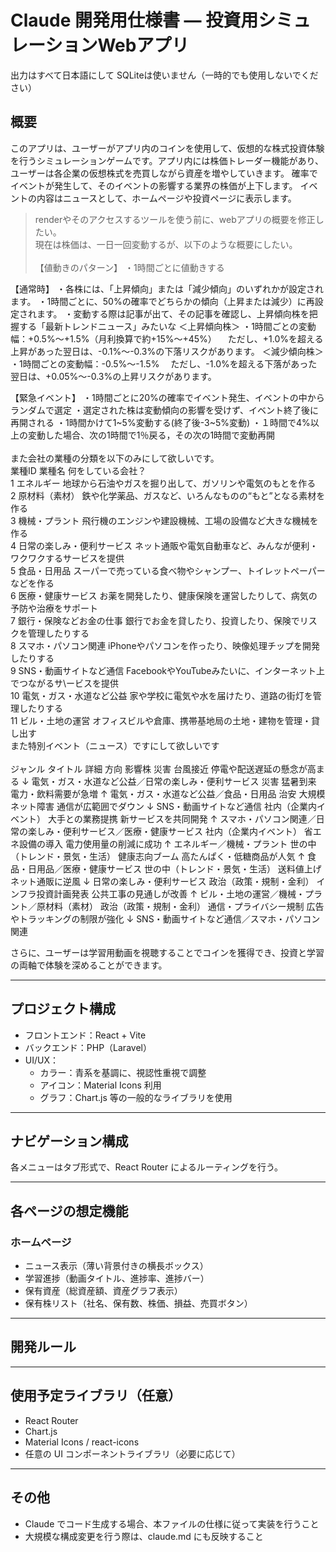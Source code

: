 # Claude 開発用仕様書 — 投資用シミュレーションWebアプリ
出力はすべて日本語にして
SQLiteは使いません（一時的でも使用しないでください）

## 概要
このアプリは、ユーザーがアプリ内のコインを使用して、仮想的な株式投資体験を行うシミュレーションゲームです。アプリ内には株価トレーダー機能があり、ユーザーは各企業の仮想株式を売買しながら資産を増やしていきます。
確率でイベントが発生して、そのイベントの影響する業界の株価が上下します。
イベントの内容はニュースとして、ホームページや投資ページに表示します。

> renderやそのアクセスするツールを使う前に、webアプリの概要を修正したい。\
現在は株価は、一日一回変動するが、以下のような概要にしたい。\
\
【値動きのパターン】
・1時間ごとに値動きする

【通常時】
・各株には、「上昇傾向」または「減少傾向」のいずれかが設定されます。
・1時間ごとに、50%の確率でどちらかの傾向（上昇または減少）に再設定されます。
・変動する際は記事が出て、その記事を確認し、上昇傾向株を把握する「最新トレンドニュース」みたいな
＜上昇傾向株＞
・1時間ごとの変動幅：+0.5%〜+1.5%（月利換算で約+15%〜+45%）
　ただし、+1.0%を超える上昇があった翌日は、-0.1%〜-0.3%の下落リスクがあります。
＜減少傾向株＞
・1時間ごとの変動幅：-0.5%〜-1.5%
　ただし、-1.0%を超える下落があった翌日は、+0.05%〜-0.3%の上昇リスクがあります。

【緊急イベント】
・1時間ごとに20%の確率でイベント発生、イベントの中からランダムで選定
・選定された株は変動傾向の影響を受けず、イベント終了後に再開される
・1時間かけて1~5%変動する(終了後-3~5%変動)
・１時間で4%以上の変動した場合、次の1時間で1％戻る，その次の1時間で変動再開\
\
また会社の業種の分類を以下のみにして欲しいです。\
   業種ID 業種名    何をしている会社？    
1    エネルギー    地球から石油やガスを掘り出して、ガソリンや電気のもとを作る    
2    原材料（素材）    鉄や化学薬品、ガスなど、いろんなものの“もと”となる素材を作る    
3    機械・プラント    飛行機のエンジンや建設機械、工場の設備など大きな機械を作る    
4    日常の楽しみ・便利サービス    ネット通販や電気自動車など、みんなが便利・ワクワクするサービスを提供    
5    食品・日用品    スーパーで売っている食べ物やシャンプー、トイレットペーパーなどを作る    
6    医療・健康サービス    お薬を開発したり、健康保険を運営したりして、病気の予防や治療をサポート    
7    銀行・保険などお金の仕事    銀行でお金を貸したり、投資したり、保険でリスクを管理したりする    
8    スマホ・パソコン関連    iPhoneやパソコンを作ったり、映像処理チップを開発したりする    
9    SNS・動画サイトなど通信    FacebookやYouTubeみたいに、インターネット上でつながるサ\ービスを提供    
10    電気・ガス・水道など公益    家や学校に電気や水を届けたり、道路の街灯を管理したりする    
11    ビル・土地の運営    オフィスビルや倉庫、携帯基地局の土地・建物を管理・貸し出す    \
また特別イベント（ニュース）ですにして欲しいです\
\
ジャンル    タイトル    詳細    方向    影響株
災害    台風接近    停電や配送遅延の懸念が高まる    ↓    電気・ガス・水道など公益／日常の楽しみ・便利サービス
災害    猛暑到来    電力・飲料需要が急増    ↑    電気・ガス・水道など公益／食品・日用品
治安    大規模ネット障害    通信が広範囲でダウン    ↓    SNS・動画サイトなど通信
社内（企業内イベント）    大手との業務提携    新サービスを共同開発    ↑    スマホ・パソコン関連／日常の楽しみ・便利サービス／医療・健康サービス
社内（企業内イベント）    省エネ設備の導入    電力使用量の削減に成功    ↑    エネルギー／機械・プラント
世の中（トレンド・景気・生活）    健康志向ブーム    高たんぱく・低糖商品が人気    ↑    食品・日用品／医療・健康サービス
世の中（トレンド・景気・生活）    送料値上げ    ネット通販に逆風    ↓    日常の楽しみ・便利サービス
政治（政策・規制・金利）    インフラ投資計画発表    公共工事の見通しが改善    ↑    ビル・土地の運営／機械・プラント／原材料（素材）
政治（政策・規制・金利）    通信・プライバシー規制    広告やトラッキングの制限が強化    ↓    SNS・動画サイトなど通信／スマホ・パソコン関連

さらに、ユーザーは学習用動画を視聴することでコインを獲得でき、投資と学習の両軸で体験を深めることができます。

---

## プロジェクト構成

- フロントエンド：React + Vite
- バックエンド：PHP（Laravel）
- UI/UX：
  - カラー：青系を基調に、視認性重視で調整
  - アイコン：Material Icons 利用
  - グラフ：Chart.js 等の一般的なライブラリを使用

---

## ナビゲーション構成


各メニューはタブ形式で、React Router によるルーティングを行う。

---

## 各ページの想定機能

### ホームページ
- ニュース表示（薄い背景付きの横長ボックス）
- 学習進捗（動画タイトル、進捗率、進捗バー）
- 保有資産（総資産額、資産グラフ表示）
- 保有株リスト（社名、保有数、株価、損益、売買ボタン）


---

## 開発ルール


---

## 使用予定ライブラリ（任意）

- React Router
- Chart.js
- Material Icons / react-icons
- 任意の UI コンポーネントライブラリ（必要に応じて）

---

## その他

- Claude でコード生成する場合、本ファイルの仕様に従って実装を行うこと
- 大規模な構成変更を行う際は、claude.md にも反映すること


